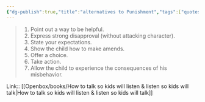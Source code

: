 ```yaml
---
{"dg-publish":true,"title":"alternatives to Punishment","tags":["quotes"],"date":"2023-10-17T11:20:37+03:00","modified_at":"2023-11-06T21:47:36+04:00","alias":"alternatives to Punishment","dg-path":"/quotes/202310171120.md","permalink":"/quotes/202310171120/","dgPassFrontmatter":true}
---
```



> 1. Point out a way to be helpful.
> 2. Express strong disapproval (without attacking character).
> 3. State your expectations.
> 4. Show the child how to make amends.
> 5. Offer a choice.
> 6. Take action.
> 7. Allow the child to experience the consequences of his misbehavior.

Link:: [[Openbox/books/How to talk so kids will listen & listen so kids will talk\|How to talk so kids will listen & listen so kids will talk]]
